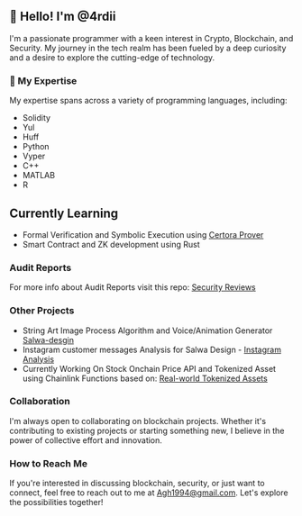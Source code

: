 ## 👋 Hello! I'm @4rdii

I'm a passionate programmer with a keen interest in Crypto, Blockchain, and Security. My journey in the tech realm has been fueled by a deep curiosity and a desire to explore the cutting-edge of technology.

### 👀 My Expertise

My expertise spans across a variety of programming languages, including:

- Solidity
- Yul
- Huff
- Python
- Vyper
- C++
- MATLAB
- R

## Currently Learning 
- Formal Verification and Symbolic Execution using [Certora Prover](certora.com)
- Smart Contract and ZK development using Rust
  
### Audit Reports
For more info about Audit Reports visit this repo: [Security Reviews](https://github.com/4rdii/Securtiy-Reviews)

### Other Projects
- String Art Image Process Algorithm and Voice/Animation Generator [Salwa-desgin](https://salwadesign.com/?lang=ar)
- Instagram customer messages Analysis for Salwa Design - [Instagram Analysis](https://github.com/4rdii/instagram-message-analysis)
- Currently Working On Stock Onchain Price API and Tokenized Asset using Chainlink Functions based on: [Real-world Tokenized Assets](https://github.com/PatrickAlphaC/rwa-creator)


### Collaboration

I'm always open to collaborating on blockchain projects. Whether it's contributing to existing projects or starting something new, I believe in the power of collective effort and innovation.

### How to Reach Me

If you're interested in discussing blockchain, security, or just want to connect, feel free to reach out to me at Agh1994@gmail.com. Let's explore the possibilities together!

<!---
4rdii/4rdii is a ✨ special ✨ repository because its `README.md` (this file) appears on your GitHub profile.
You can click the Preview link to take a look at your changes.
--->
